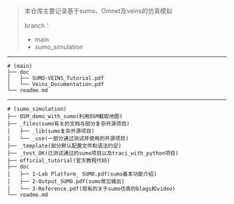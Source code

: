 >   本仓库主要记录基于sumo、Omnet及veins的仿真模拟
>
>   branch：
>
>   *   main
>   *   sumo_simulation

----

```
# (main)
├── doc
│   ├── SUMO-VEINS_Tutorial.pdf
│   └── Veins_Documentation.pdf
└── readme.md
```

---

```
# (sumo_simulation)
├── OSM_demo_with_sumo(利用OSM截取地图)
├── _files(sumo有关的文档与部分复杂开源项目)
│   ├── _lib(sumo复杂开源项目)
│   └── _use(一部分通过测试并使用的开源项目)
├── _template(部分默认配置文件和语法约定)
├── _test_OK(已测试通过的sumo项目以及traci_with_python项目)
├── official_tutorial(官方教程代码)
├── doc 
│   ├── 1-Lab Platform_ SUMO.pdf(sumo基本功能介绍)
│   ├── 2-Output_SUMO.pdf(sumo常见输出)
│   └── 3-Reference.pdf(现有的关于sumo仿真的blogs和video)
└── readme.md
```





